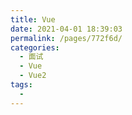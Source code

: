```yaml
---
title: Vue
date: 2021-04-01 18:39:03
permalink: /pages/772f6d/
categories:
  - 面试
  - Vue
  - Vue2
tags:
  - 
---
```


